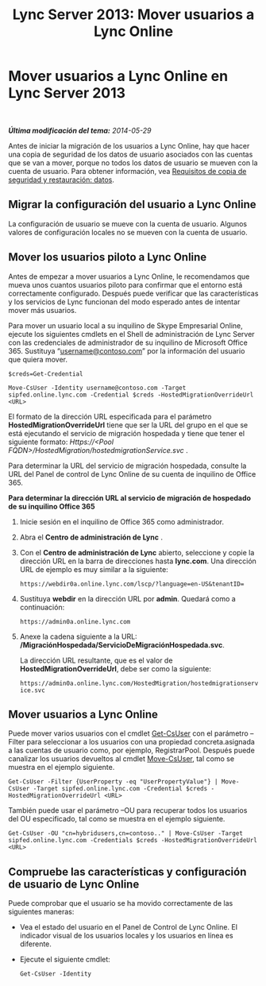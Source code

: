 ﻿---
title: 'Lync Server 2013: Mover usuarios a Lync Online'
TOCTitle: Mover usuarios a Lync Online
ms:assetid: 6a523c86-2eac-4fa4-973a-4406872c9a7d
ms:mtpsurl: https://technet.microsoft.com/es-es/library/JJ204969(v=OCS.15)
ms:contentKeyID: 48275547
ms.date: 06/02/2017
mtps_version: v=OCS.15
ms.translationtype: HT
---

# Mover usuarios a Lync Online en Lync Server 2013

 

_**Última modificación del tema:** 2014-05-29_

Antes de iniciar la migración de los usuarios a Lync Online, hay que hacer una copia de seguridad de los datos de usuario asociados con las cuentas que se van a mover, porque no todos los datos de usuario se mueven con la cuenta de usuario. Para obtener información, vea [Requisitos de copia de seguridad y restauración: datos](lync-server-2013-backup-and-restoration-requirements-data.md).

## Migrar la configuración del usuario a Lync Online

La configuración de usuario se mueve con la cuenta de usuario. Algunos valores de configuración locales no se mueven con la cuenta de usuario.

## Mover los usuarios piloto a Lync Online

Antes de empezar a mover usuarios a Lync Online, le recomendamos que mueva unos cuantos usuarios piloto para confirmar que el entorno está correctamente configurado. Después puede verificar que las características y los servicios de Lync funcionan del modo esperado antes de intentar mover más usuarios.

Para mover un usuario local a su inquilino de Skype Empresarial Online, ejecute los siguientes cmdlets en el Shell de administración de Lync Server con las credenciales de administrador de su inquilino de Microsoft Office 365. Sustituya “username@contoso.com” por la información del usuario que quiera mover.

    $creds=Get-Credential

    Move-CsUser -Identity username@contoso.com -Target sipfed.online.lync.com -Credential $creds -HostedMigrationOverrideUrl <URL>

El formato de la dirección URL especificada para el parámetro **HostedMigrationOverrideUrl** tiene que ser la URL del grupo en el que se está ejecutando el servicio de migración hospedada y tiene que tener el siguiente formato: *Https://\<Pool FQDN\>/HostedMigration/hostedmigrationService.svc* .

Para determinar la URL del servicio de migración hospedada, consulte la URL del Panel de control de Lync Online de su cuenta de inquilino de Office 365.

**Para determinar la dirección URL al servicio de migración de hospedado de su inquilino Office 365**

1.  Inicie sesión en el inquilino de Office 365 como administrador.

2.  Abra el **Centro de administración de Lync** .

3.  Con el **Centro de administración de Lync** abierto, seleccione y copie la dirección URL en la barra de direcciones hasta **lync.com**. Una dirección URL de ejemplo es muy similar a la siguiente:
    
    `https://webdir0a.online.lync.com/lscp/?language=en-US&tenantID=`

4.  Sustituya **webdir** en la dirección URL por **admin**. Quedará como a continuación:
    
    `https://admin0a.online.lync.com`

5.  Anexe la cadena siguiente a la URL: **/MigraciónHospedada/ServicioDeMigraciónHospedada.svc**.
    
    La dirección URL resultante, que es el valor de **HostedMigrationOverrideUrl**, debe ser como la siguiente:
    
    `https://admin0a.online.lync.com/HostedMigration/hostedmigrationservice.svc`

## Mover usuarios a Lync Online

Puede mover varios usuarios con el cmdlet [Get-CsUser](https://docs.microsoft.com/en-us/powershell/module/skype/Get-CsUser) con el parámetro –Filter para seleccionar a los usuarios con una propiedad concreta.asignada a las cuentas de usuario como, por ejemplo, RegistrarPool. Después puede canalizar los usuarios devueltos al cmdlet [Move-CsUser](move-csuser.md), tal como se muestra en el ejemplo siguiente.

    Get-CsUser -Filter {UserProperty -eq "UserPropertyValue"} | Move-CsUser -Target sipfed.online.lync.com -Credential $creds -HostedMigrationOverrideUrl <URL>

También puede usar el parámetro –OU para recuperar todos los usuarios del OU especificado, tal como se muestra en el ejemplo siguiente.

    Get-CsUser -OU "cn=hybridusers,cn=contoso.." | Move-CsUser -Target sipfed.online.lync.com -Credentials $creds -HostedMigrationOverrideUrl <URL>

## Compruebe las características y configuración de usuario de Lync Online

Puede comprobar que el usuario se ha movido correctamente de las siguientes maneras:

  - Vea el estado del usuario en el Panel de Control de Lync Online. El indicador visual de los usuarios locales y los usuarios en línea es diferente.

  - Ejecute el siguiente cmdlet:
    
        Get-CsUser -Identity

